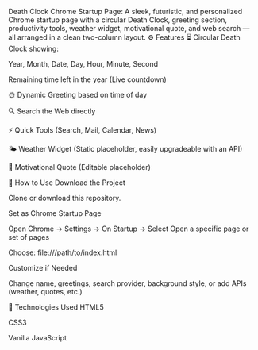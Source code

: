 Death Clock Chrome Startup Page:
A sleek, futuristic, and personalized Chrome startup page with a circular Death Clock, greeting section, productivity tools, weather widget, motivational quote, and web search — all arranged in a clean two-column layout.
⚙️ Features
⏳ Circular Death Clock showing:

Year, Month, Date, Day, Hour, Minute, Second

Remaining time left in the year (Live countdown)

🌞 Dynamic Greeting based on time of day

🔍 Search the Web directly

⚡ Quick Tools (Search, Mail, Calendar, News)

🌤️ Weather Widget (Static placeholder, easily upgradeable with an API)

💬 Motivational Quote (Editable placeholder)

🚀 How to Use
Download the Project

Clone or download this repository.

Set as Chrome Startup Page

Open Chrome → Settings → On Startup → Select Open a specific page or set of pages

Choose: file:///path/to/index.html

Customize if Needed

Change name, greetings, search provider, background style, or add APIs (weather, quotes, etc.)

📌 Technologies Used
HTML5

CSS3

Vanilla JavaScript
